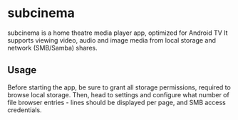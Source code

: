 # subcinema

subcinema is a home theatre media player app, optimized for Android TV
It supports viewing video, audio and image media from local storage and network (SMB/Samba) shares.

## Usage

Before starting the app, be sure to grant all storage permissions, required to browse local storage.
Then, head to settings and configure what number of file browser entries - lines should be displayed per page, and SMB access credentials.
